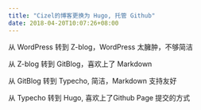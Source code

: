 ```yaml
---
title: "Cizel的博客更换为 Hugo, 托管 Github"
date: 2018-04-20T10:07:26+08:00
---
```


从 WordPress 转到 Z-blog，WordPress 太臃肿，不够简洁

从 Z-blog 转到 GitBlog，喜欢上了 Markdown

从 GitBlog 转到 Typecho, 简洁，Markdown 支持友好

从 Typecho 转到 Hugo,  喜欢上了Github Page 提交的方式


